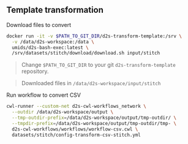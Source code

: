 ## Template transformation

Download files to convert

```bash
docker run -it -v $PATH_TO_GIT_DIR/d2s-transform-template:/srv \
  -v /data/d2s-workspace:/data \
  umids/d2s-bash-exec:latest \
  /srv/datasets/stitch/download/download.sh input/stitch
```

> Change `$PATH_TO_GIT_DIR` to your git `d2s-transform-template` repository.

> Downloaded files in `/data/d2s-workspace/input/stitch`

Run workflow to convert CSV

```bash
cwl-runner --custom-net d2s-cwl-workflows_network \
  --outdir /data/d2s-workspace/output \
  --tmp-outdir-prefix=/data/d2s-workspace/output/tmp-outdir/ \
  --tmpdir-prefix=/data/d2s-workspace/output/tmp-outdir/tmp- \
  d2s-cwl-workflows/workflows/workflow-csv.cwl \
  datasets/stitch/config-transform-csv-stitch.yml
```
